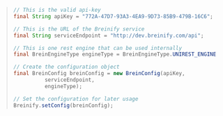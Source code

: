 > ```java
> // This is the valid api-key
> final String apiKey = "772A-47D7-93A3-4EA9-9D73-85B9-479B-16C6";
>
> // This is the URL of the Breinify service
> final String serviceEndpoint = "http://dev.breinify.com/api";
>
> // This is one rest engine that can be used internally
> final BreinEngineType engineType = BreinEngineType.UNIREST_ENGINE;
>
> // Create the configuration object
> final BreinConfig breinConfig = new BreinConfig(apiKey,
>           serviceEndpoint,
>           engineType);
>
> // Set the configuration for later usage
> Breinify.setConfig(breinConfig);
> ```
